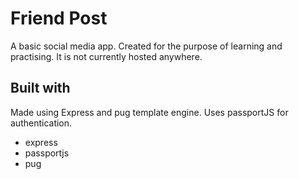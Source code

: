 # Friend Post

A basic social media app. Created for the purpose of learning and practising. It is not currently hosted anywhere.

## Built with

Made using Express and pug template engine. Uses passportJS for authentication.

- express
- passportjs
- pug
